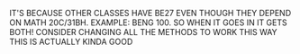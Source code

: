 IT'S BECAUSE OTHER CLASSES HAVE BE27 EVEN THOUGH THEY DEPEND ON MATH 20C/31BH. EXAMPLE: BENG 100. SO WHEN IT GOES IN IT GETS BOTH! 
CONSIDER CHANGING ALL THE METHODS TO WORK THIS WAY THIS IS ACTUALLY KINDA GOOD